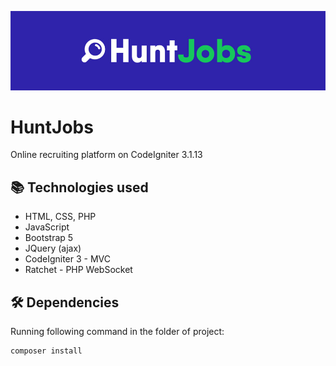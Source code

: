 ![Логотип](https://github.com/ErikMak/HuntJobs/blob/master/files/img/label.jpg)
# HuntJobs
Online recruiting platform on CodeIgniter 3.1.13

## :books: Technologies used
* HTML, CSS, PHP
* JavaScript
* Bootstrap 5
* JQuery (ajax)
* CodeIgniter 3 - MVC
* Ratchet - PHP WebSocket

## :hammer_and_wrench: Dependencies
Running following command in the folder of project:
```
composer install
```